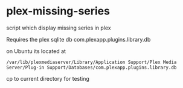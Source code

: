 # plex-missing-series
script which display missing series in plex

Requires the plex sqlite db com.plexapp.plugins.library.db

on Ubuntu its located at

```
/var/lib/plexmediaserver/Library/Application Support/Plex Media Server/Plug-in Support/Databases/com.plexapp.plugins.library.db
```

cp to current directory for testing
